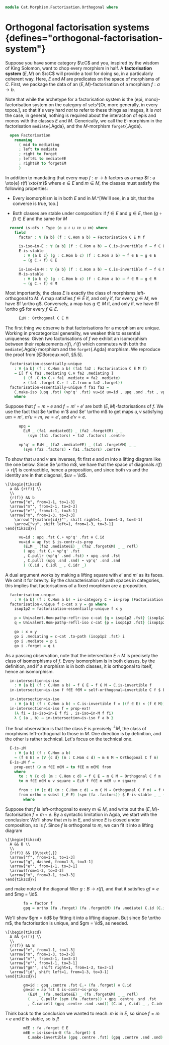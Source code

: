 <!--
```agda
open import Cat.Morphism.Factorisation
open import Cat.Morphism.Orthogonal
open import Cat.Morphism.Class
open import Cat.Prelude

import Cat.Reasoning
```
-->

```agda
module Cat.Morphism.Factorisation.Orthogonal where
```

# Orthogonal factorisation systems {defines="orthogonal-factorisation-system"}

Suppose you have some category $\cC$ and you, inspired by the wisdom
of King Solomon, want to chop every morphism in half. A **factorisation
system** $(E, M)$ on $\cC$ will provide a tool for doing so, in a
particularly coherent way. Here, $E$ and $M$ are predicates on the space
of morphisms of $C$. First, we package the data of an $(E,
M)$-factorisation of a morphism $f : a \to b$.

<!--
```agda
module _
  {o ℓ ℓe ℓm}
  (C : Precategory o ℓ)
  (E : Arrows C ℓe)
  (M : Arrows C ℓm) where
  private module C = Cat.Reasoning C
```
-->

Note that while the archetype for a factorisation system is the (epi,
mono)-factorisation system on the category of sets^[Or, more generally,
in every topos.], so that it's very hard _not_ to refer to these things
as images, it is _not_ the case, in general, nothing is required about
the interaction of epis and monos with the classes $E$ and $M$.
Generically, we call the $E$-morphism in the factorisation
`mediate`{.Agda}, and the $M$-morphism `forget`{.Agda}.

```agda
  open Factorisation
    renaming
      ( mid to mediating
      ; left to mediate
      ; right to forget
      ; left∈L to mediate∈E
      ; right∈R to forget∈M
      )
```

In addition to mandating that every map $f : a \to b$ factors as a map
$f : a \xto{e} r(f) \xto{m}$ where $e \in E$ and $m \in M$, the classes
must satisfy the following properties:

- Every isomorphism is in both $E$ and in $M$.^[We'll see, in a bit, that
the converse is true, too.]

- Both classes are stable under composition: if $f \in E$ and $g \in E$,
then $(g \circ f) \in E$ and the same for $M$

```agda
  record is-ofs : Type (o ⊔ ℓ ⊔ ℓe ⊔ ℓm) where
    field
      factor : ∀ {a b} (f : C.Hom a b) → Factorisation C E M f

      is-iso→in-E : ∀ {a b} (f : C.Hom a b) → C.is-invertible f → f ∈ E
      E-is-stable
        : ∀ {a b c} (g : C.Hom b c) (f : C.Hom a b) → f ∈ E → g ∈ E
        → (g C.∘ f) ∈ E

      is-iso→in-M : ∀ {a b} (f : C.Hom a b) → C.is-invertible f → f ∈ M
      M-is-stable
        : ∀ {a b c} (g : C.Hom b c) (f : C.Hom a b) → f ∈ M → g ∈ M
        → (g C.∘ f) ∈ M
```

Most importantly, the class $E$ is exactly the class of morphisms
left-orthogonal to $M$: A map satisfies $f \in E$ if, and only if, for
every $g \in M$, we have $f \ortho g$. Conversely, a map has $g \in M$
if, and only if, we have $f \ortho g$ for every $f \in E$.

```agda
      E⊥M : Orthogonal C E M
```

<!--
```agda
module _
  {o ℓ ℓe ℓm}
  (C : Precategory o ℓ)
  (E : Arrows C ℓe)
  (M : Arrows C ℓm)
  (fs : is-ofs C E M)
  where

  private module C = Cat.Reasoning C
  open is-ofs fs
  open Factorisation
    renaming
      ( mid to mediating
      ; left to mediate
      ; right to forget
      ; left∈L to mediate∈E
      ; right∈R to forget∈M
      )
```
-->

The first thing we observe is that factorisations for a morphism are
unique. Working in precategorical generality, we weaken this to
essential uniqueness: Given two factorisations of $f$ we exhibit an
isomorphism between their replacements $r(f)$, $r'(f)$ which commutes
with both the `mediate`{.Agda} morphism and the `forget`{.Agda}
morphism. We reproduce the proof from [@Borceux:vol1, §5.5].

```agda
  factorisation-essentially-unique
    : ∀ {a b} (f : C.Hom a b) (fa1 fa2 : Factorisation C E M f)
    → Σ[ f ∈ fa1 .mediating C.≅ fa2 .mediating ]
        ( (f .C.to C.∘ fa1 .mediate ≡ fa2 .mediate)
        × (fa1 .forget C.∘ f .C.from ≡ fa2 .forget))
  factorisation-essentially-unique f fa1 fa2 =
    C.make-iso (upq .fst) (vp'q' .fst) vu=id uv=id , upq .snd .fst , vp'q' .snd .snd
    where
```

Suppose that $f = m \circ e$ and $f = m' \circ e'$ are both
$(E,M)$-factorisations of $f$. We use the fact that $e \ortho m'$ and
$e' \ortho m$ to get maps $u, v$ satisfying $um = m'$, $m'u = m$, $ve =
e'$, and $e'v = e$.

```agda
      upq =
        E⊥M _ (fa1 .mediate∈E) _ (fa2 .forget∈M) _ _
          (sym (fa1 .factors) ∙ fa2 .factors) .centre

      vp'q' = E⊥M _ (fa2 .mediate∈E) _ (fa1 .forget∈M) _ _
        (sym (fa2 .factors) ∙ fa1 .factors) .centre
```

To show that $u$ and $v$ are inverses, fit first $e$ and $m$ into a
lifting diagram like the one below. Since $e \ortho m$, we have that the
space of diagonals $r(f) \to r(f)$ is contractible, hence a proposition,
and since both $vu$ and the identity are in that diagonal, $uv =
\id$.

~~~{.quiver}
\[\begin{tikzcd}
  a && {r(f)} \\
  \\
  {r(f)} && b
  \arrow["e", from=1-1, to=1-3]
  \arrow["m"', from=3-1, to=3-3]
  \arrow["e"', from=1-1, to=3-1]
  \arrow["m", from=1-3, to=3-3]
	\arrow["{\mathrm{id}}"', shift right=1, from=1-3, to=3-1]
	\arrow["vu", shift left=1, from=1-3, to=3-1]
\end{tikzcd}\]
~~~

```agda
      vu=id : upq .fst C.∘ vp'q' .fst ≡ C.id
      vu=id = ap fst $ is-contr→is-prop
        (E⊥M _ (fa2 .mediate∈E) _ (fa2 .forget∈M) _ _ refl)
        ( upq .fst C.∘ vp'q' .fst
        , C.pullr (vp'q' .snd .fst) ∙ upq .snd .fst
        , C.pulll (upq .snd .snd) ∙ vp'q' .snd .snd
        ) (C.id , C.idl _ , C.idr _)
```

A dual argument works by making a lifting square with $e'$ and $m'$ as
its faces. We omit it for brevity.  By the characterisation of path
spaces in categories, this implies that factorisations of a fixed
morphism are a proposition.

<!--
```agda
      uv=id : vp'q' .fst C.∘ upq .fst ≡ C.id
      uv=id = ap fst $ is-contr→is-prop
        (E⊥M _ (fa1 .mediate∈E) _ (fa1 .forget∈M) _ _ refl)
        ( vp'q' .fst C.∘ upq .fst
        , C.pullr (upq .snd .fst) ∙ vp'q' .snd .fst
        , C.pulll (vp'q' .snd .snd) ∙ upq .snd .snd
        ) (C.id , C.idl _ , C.idr _)
```
-->

```agda
  factorisation-unique
    : ∀ {a b} (f : C.Hom a b) → is-category C → is-prop (Factorisation C E M f)
  factorisation-unique f c-cat x y = go where
    isop1p2 = factorisation-essentially-unique f x y

    p = Univalent.Hom-pathp-reflr-iso c-cat {q = isop1p2 .fst} (isop1p2 .snd .fst)
    q = Univalent.Hom-pathp-refll-iso c-cat {p = isop1p2 .fst} (isop1p2 .snd .snd)

    go : x ≡ y
    go i .mediating = c-cat .to-path (isop1p2 .fst) i
    go i .mediate = p i
    go i .forget = q i
```

<!--
```agda
    go i .mediate∈E = is-prop→pathp (λ i → is-tr (E · (p i))) (x .mediate∈E) (y .mediate∈E) i
    go i .forget∈M = is-prop→pathp (λ i → is-tr (M · (q i))) (x .forget∈M) (y .forget∈M) i
    go i .factors =
      is-prop→pathp (λ i → C.Hom-set _ _ f (q i C.∘ p i)) (x .factors) (y .factors) i
```
-->

As a passing observation, note that the intersection $E \cap M$ is
precisely the class of isomorphisms of $f$. Every isomorphism is in both
classes, by the definition, and if a morphism is in both classes, it is
orthogonal to itself, hence an isomorphism.

```agda
  in-intersection→is-iso
    : ∀ {a b} (f : C.Hom a b) → f ∈ E → f ∈ M → C.is-invertible f
  in-intersection→is-iso f f∈E f∈M = self-orthogonal→invertible C f $ E⊥M f f∈E f f∈M

  in-intersection≃is-iso
    : ∀ {a b} (f : C.Hom a b) → C.is-invertible f ≃ ((f ∈ E) × (f ∈ M))
  in-intersection≃is-iso f = prop-ext!
    (λ fi → is-iso→in-E f fi , is-iso→in-M f fi)
    λ { (a , b) → in-intersection→is-iso f a b }
```

The final observation is that the class $E$ is precisely $^\bot M$, the
class of morphisms left-orthogonal to those in $M$. One direction is by
definition, and the other is rather technical. Let's focus on the
technical one.

```agda
  E-is-⊥M
    : ∀ {a b} (f : C.Hom a b)
    → (f ∈ E) ≃ (∀ {c d} (m : C.Hom c d) → m ∈ M → Orthogonal C f m)
  E-is-⊥M f =
    prop-ext! (λ m f∈E m∈M → to f∈E m m∈M) from
    where
      to : ∀ {c d} (m : C.Hom c d) → f ∈ E → m ∈ M → Orthogonal C f m
      to m f∈E m∈M u v square = E⊥M f f∈E m m∈M u v square

      from : (∀ {c d} (m : C.Hom c d) → m ∈ M → Orthogonal C f m) → f ∈ E
      from ortho = subst (_∈ E) (sym (fa .factors)) $ E-is-stable _ _ (fa .mediate∈E) m∈E
        where
```

Suppose that $f$ is left-orthogonal to every $m \in M$, and write out
the $(E,M)$-factorisation $f = m \circ e$. By a syntactic limitation in
Agda, we start with the conclusion: We'll show that $m$ is in $E$, and
since $E$ is closed under composition, so is $f$.  Since $f$ is
orthogonal to $m$, we can fit it into a lifting diagram

~~~{.quiver}
\[\begin{tikzcd}
  A && B \\
  \\
  {r(f)} && {B\text{,}}
  \arrow["f", from=1-1, to=1-3]
  \arrow["g", dashed, from=1-3, to=3-1]
  \arrow["e"', from=1-1, to=3-1]
  \arrow[from=1-3, to=3-3]
  \arrow["m", from=3-1, to=3-3]
\end{tikzcd}\]
~~~

and make note of the diagonal filler $g : B \to r(f)$, and that it
satisfies $gf=e$ and $mg = \id$.

```agda
        fa = factor f
        gpq = ortho (fa .forget) (fa .forget∈M) (fa .mediate) C.id (C.idl _ ∙ (fa .factors))
```

We'll show $gm = \id$ by fitting it into a lifting diagram. But
since $e \ortho m$, the factorisation is unique, and $gm = \id$, as
needed.

~~~{.quiver}
\[\begin{tikzcd}
  A && {r(f)} \\
  \\
  {r(f)} && B
  \arrow["e", from=1-1, to=1-3]
  \arrow["m", from=1-3, to=3-3]
  \arrow["m"', from=3-1, to=3-3]
  \arrow["e"', from=1-1, to=3-1]
  \arrow["gm"', shift right=1, from=1-3, to=3-1]
  \arrow["id", shift left=1, from=1-3, to=3-1]
\end{tikzcd}\]
~~~

```agda
        gm=id : gpq .centre .fst C.∘ (fa .forget) ≡ C.id
        gm=id = ap fst $ is-contr→is-prop
          (E⊥M _ (fa .mediate∈E) _ (fa .forget∈M) _ _ refl)
          ( _ , C.pullr (sym (fa .factors)) ∙ gpq .centre .snd .fst
          , C.cancell (gpq .centre .snd .snd)) (C.id , C.idl _ , C.idr _)
```

Think back to the conclusion we wanted to reach: $m$ is in $E$, so since
$f = m \circ e$ and $E$ is stable, so is $f$!

```agda
        m∈E : fa .forget ∈ E
        m∈E = is-iso→in-E (fa .forget) $
          C.make-invertible (gpq .centre .fst) (gpq .centre .snd .snd) gm=id
```

